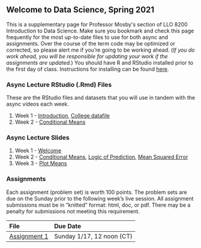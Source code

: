 ## Welcome to Data Science, Spring 2021

This is a supplementary page for Professor Mosby's section of LLO 8200 Introduction to Data Science. Make sure you bookmark and check this page frequently for the most up-to-date files to use for both async and assignments. Over the course of the term code may be optimized or corrected, so please alert me if you’re going to be working ahead. (_If you do work ahead, you will be responsible for updating your work if the assignments are updated._) You should have R and RStudio installed prior to the first day of class. Instructions for installing can be found [here](https://uvastatlab.github.io/phdplus/installR.html).

### Async Lecture RStudio (.Rmd) Files
These are the RStudio files and datasets that you will use in tandem with the async videos each week.
1. Week 1 - [Introduction](./scripts/01-intro.Rmd), [College datafile](./scripts/college.Rdata)
2. Week 2 - [Conditional Means](./scripts/02-condition_means.Rmd)

### Async Lecture Slides
1. Week 1 - [Welcome](./slides/01_01_welcome.pptx)
2. Week 2 - [Conditional Means](./slides/02_01_conditional_mean.pptx), [Logic of Prediction](./slides/02_05_logic_of_prediction.pptx), [Mean Squared Error](./slides/02_06_MSE.pptx)
3. Week 3 - [Plot Means](./scripts/03_01_plot_means.Rmd)


### Assignments
Each assignment (problem set) is worth 100 points. The problem sets are due on the Sunday prior to the following week’s live session. All assignment submissions must be in “knitted” format:  html, doc, or pdf. There may be a penalty for submissions not meeting this requirement.

| File      | Due Date          |
|:-------------|:------------------|
| [Assignment 1](./assignments/01-assignment.md) | Sunday 1/17, 12 noon (CT) |
